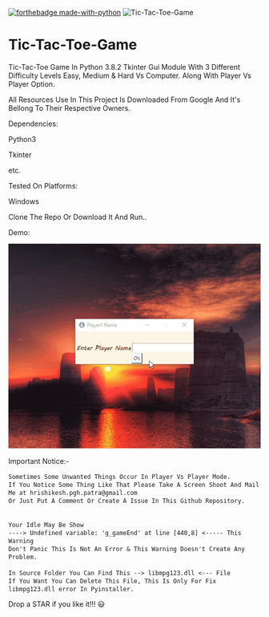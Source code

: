 [![forthebadge made-with-python](http://ForTheBadge.com/images/badges/made-with-python.svg)](https://www.python.org/)
![Tic-Tac-Toe-Game](https://img.shields.io/badge/Supported%20OS-Windows-blue)

# Tic-Tac-Toe-Game
Tic-Tac-Toe Game In Python 3.8.2 Tkinter Gui Module With 3 Different Difficulty Levels Easy, Medium &amp; Hard Vs Computer. Along With Player Vs Player Option.



All Resources Use In This Project Is Downloaded From Google And It's Bellong To Their Respective Owners.


Dependencies:
  
  Python3
  
  Tkinter
  
  etc.



Tested On Platforms:

  Windows


Clone The Repo Or Download It And Run..


Demo:

![Tic-Tac-Toe-Game](Demo/Tic-Tac-Toe.gif)




Important  Notice:-
    
    Sometimes Some Unwanted Things Occur In Player Vs Player Mode.
    If You Notice Some Thing Like That Please Take A Screen Shoot And Mail Me at hrishikesh.pgh.patra@gmail.com
    Or Just Put A Comment Or Create A Issue In This Github Repository.
    
    
    Your Idle May Be Show
    ----> Undefined variable: 'g_gameEnd' at line [440,8] <----- This Warning 
    Don't Panic This Is Not An Error & This Warning Doesn't Create Any Problem.
    
    In Source Folder You Can Find This --> libmpg123.dll <--- File
    If You Want You Can Delete This File, This Is Only For Fix libmpg123.dll error In Pyinstaller.



Drop a STAR if you like it!!! 😃
